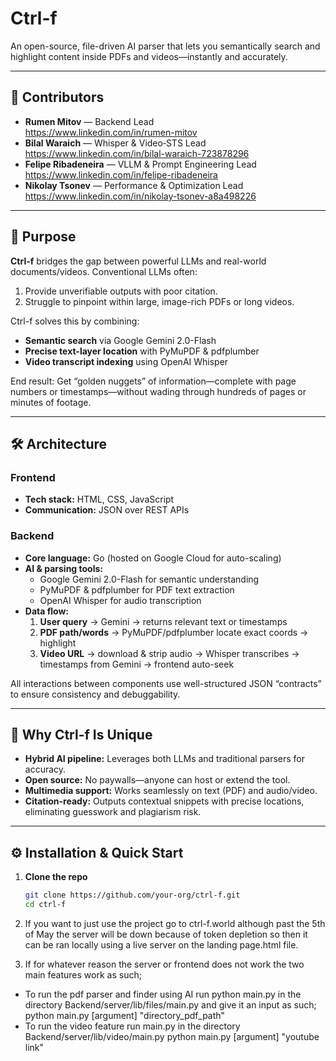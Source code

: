 # Ctrl-f

An open-source, file-driven AI parser that lets you semantically search and highlight content inside PDFs and videos—instantly and accurately.

---

## 🚀 Contributors

- **Rumen Mitov** — Backend Lead  
  <https://www.linkedin.com/in/rumen-mitov>  
- **Bilal Waraich** — Whisper & Video‐STS Lead  
  <https://www.linkedin.com/in/bilal-waraich-723878296>  
- **Felipe Ribadeneira** — VLLM & Prompt Engineering Lead  
  <https://www.linkedin.com/in/felipe-ribadeneira>  
- **Nikolay Tsonev** — Performance & Optimization Lead  
  <https://www.linkedin.com/in/nikolay-tsonev-a8a498226>  

---

## 🎯 Purpose

**Ctrl-f** bridges the gap between powerful LLMs and real-world documents/videos. Conventional LLMs often:

1. Provide unverifiable outputs with poor citation.  
2. Struggle to pinpoint within large, image-rich PDFs or long videos.  

Ctrl-f solves this by combining:  
- **Semantic search** via Google Gemini 2.0-Flash  
- **Precise text-layer location** with PyMuPDF & pdfplumber  
- **Video transcript indexing** using OpenAI Whisper  

End result: Get “golden nuggets” of information—complete with page numbers or timestamps—without wading through hundreds of pages or minutes of footage.

---

## 🛠️ Architecture

### Frontend  
- **Tech stack:** HTML, CSS, JavaScript  
- **Communication:** JSON over REST APIs  

### Backend  
- **Core language:** Go (hosted on Google Cloud for auto-scaling)  
- **AI & parsing tools:**  
  - Google Gemini 2.0-Flash for semantic understanding  
  - PyMuPDF & pdfplumber for PDF text extraction  
  - OpenAI Whisper for audio transcription  
- **Data flow:**  
  1. **User query** → Gemini → returns relevant text or timestamps  
  2. **PDF path/words** → PyMuPDF/pdfplumber locate exact coords → highlight  
  3. **Video URL** → download & strip audio → Whisper transcribes → timestamps from Gemini → frontend auto-seek  

All interactions between components use well-structured JSON “contracts” to ensure consistency and debuggability.

---

## 🔧 Why Ctrl-f Is Unique

- **Hybrid AI pipeline:** Leverages both LLMs and traditional parsers for accuracy.  
- **Open source:** No paywalls—anyone can host or extend the tool.  
- **Multimedia support:** Works seamlessly on text (PDF) and audio/video.  
- **Citation-ready:** Outputs contextual snippets with precise locations, eliminating guesswork and plagiarism risk.

---

## ⚙️ Installation & Quick Start

1. **Clone the repo**  
   ```bash
   git clone https://github.com/your-org/ctrl-f.git
   cd ctrl-f

2. If you want to just use the project go to ctrl-f.world although past the 5th of May the server will be down because of token depletion so then it can be ran locally using a live server on the landing page.html file.

3. If for whatever reason the server or frontend does not work the two main features work as such;

- To run the pdf parser and finder using AI run python main.py in the directory Backend/server/lib/files/main.py and give it an input as such; python main.py [argument] "directory_pdf_path"
- To run the video feature run main.py in the directory Backend/server/lib/video/main.py python main.py [argument] "youtube link"
